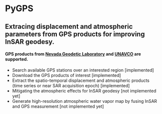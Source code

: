 # PyGPS
## Extracing displacement and atmospheric parameters from GPS products for improving InSAR geodesy.
#### GPS products from [Nevada Geodetic Laboratory](http://geodesy.unr.edu/) and [UNAVCO](https://www.unavco.org/) are supported.    

+ Search available GPS stations over an interested region [implemented]
+ Download the GPS products of interest [implemented]
+ Extract the spatio-temporal displacement and atmospheric products (time series or near SAR acquisition epoch) [implemented]
+ Mitigating the atmospheric effects for InSAR geodesy [not implemented yet]
+ Generate high-resolution atmospheric water vapor map by fusing InSAR and GPS measurement [not implemented yet]
